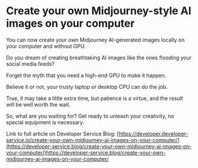 # Create your own Midjourney-style AI images on your computer
You can now create your own Midjourney AI-generated images locally on your computer and without GPU.

Do you dream of creating breathtaking AI images like the ones flooding your social media feeds? 

Forget the myth that you need a high-end GPU to make it happen. 

Believe it or not, your trusty laptop or desktop CPU can do the job. 

True, it may take a little extra time, but patience is a virtue, and the result will be well worth the wait. 

So, what are you waiting for? Get ready to unleash your creativity, no special equipment is necessary.

Link to full article on Developer Service Blog: [https://developer.developer-service.io/create-your-own-midjourney-ai-images-on-your-computer/](https://developer-service.blog/create-your-own-midjourney-ai-images-on-your-computer/)https://developer-service.blog/create-your-own-midjourney-ai-images-on-your-computer/
